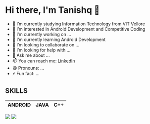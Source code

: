 # Hi there, I'm Tanishq 👋

- 🌱 I’m currently studying Information Technology from VIT Vellore
- 👀 I’m interested in Android Development and Competitive Coding
- 🔭 I’m currently working on ...
- 🌱 I’m currently learning Android Development
- 👯 I’m looking to collaborate on ...
- 🤔 I’m looking for help with ...
- 💬 Ask me about ...
- 📫 You can reach me: [LinkedIn](https://www.linkedin.com/in/tanishq-tyagi/)
- 😄 Pronouns: ...
- ⚡ Fun fact: ...

## SKILLS
|ANDROID | JAVA | C++ | 
|---|---|---|
<img src = "https://github-readme-stats.vercel.app/api?username=Tanishq6210&&show_icons=true&title_color=ffffff&icon_color=bb2acf&text_color=daf7dc&bg_color=151515">
<img src = "https://github-readme-stats.vercel.app/api/top-langs/?username=Tanishq6210&show_icons=true&theme=radical">

